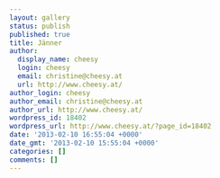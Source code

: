 ```yaml
---
layout: gallery
status: publish
published: true
title: Jänner
author:
  display_name: cheesy
  login: cheesy
  email: christine@cheesy.at
  url: http://www.cheesy.at/
author_login: cheesy
author_email: christine@cheesy.at
author_url: http://www.cheesy.at/
wordpress_id: 18402
wordpress_url: http://www.cheesy.at/?page_id=18402
date: '2013-02-10 16:55:04 +0000'
date_gmt: '2013-02-10 15:55:04 +0000'
categories: []
comments: []
---
```

